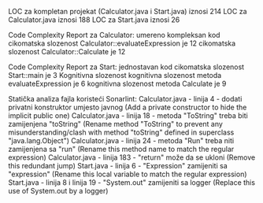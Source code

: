 LOC za kompletan projekat (Calculator.java i Start.java) iznosi 214
LOC za Calculator.java iznosi 188
LOC za Start.java iznosi 26

Code Complexity Report za Calculator: umereno kompleksan kod
cikomatska slozenost Calculator::evaluateExpression je 12
cikomatska slozenost Calculator::Calculate je 12

Code Complexity Report za Start: jednostavan kod
cikomatska slozenost Start::main je 3
Kognitivna slozenost
kognitivna slozenost metoda evaluateExpression je 6
kognitivna slozenost metoda Calculate je 9

Statička analiza fajla koristeći Sonarlint:
Calculator.java - linija 4 - dodati privatni konstruktor umjesto javnog (Add a private constructor to hide the implicit public one)
Calculator.java - linija 18 - metoda "ToString" treba biti zamijenjena "toString" (Rename method "ToString" to prevent any misunderstanding/clash with method "toString" defined in superclass "java.lang.Object")
Calculator.java - linija 24 - metoda "Run" treba niti zamijenjena sa "run" (Rename this method name to match the regular expression)
Calculator.java - linija 183 - "return" može da se ukloni (Remove this redundant jump)
Start.java - linija 6 - "Expression" zamijeniti sa "expression" (Rename this local variable to match the regular expression)
Start.java - linija 8 i linija 19 - "System.out" zamijeniti sa logger (Replace this use of System.out by a logger)

